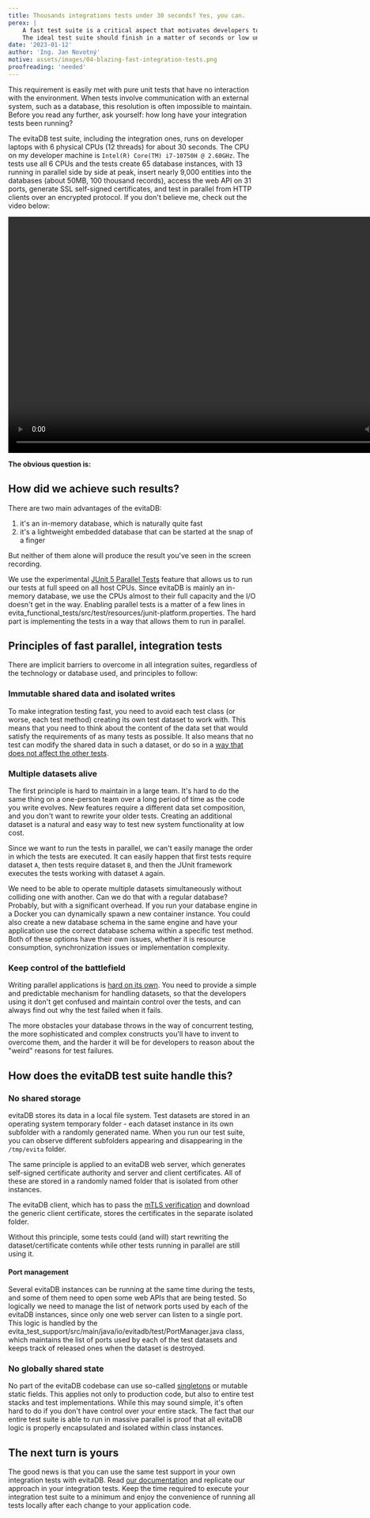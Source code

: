 ```yaml
---
title: Thousands integrations tests under 30 seconds? Yes, you can.
perex: |
    A fast test suite is a critical aspect that motivates developers to write more tests and run the suite frequently. 
    The ideal test suite should finish in a matter of seconds or low units of minutes.
date: '2023-01-12'
author: 'Ing. Jan Novotný'
motive: assets/images/04-blazing-fast-integration-tests.png
proofreading: 'needed'
---
```


This requirement is easily met with pure unit tests that have no interaction with the environment. When tests involve 
communication with an external system, such as a database, this resolution is often impossible to maintain. Before you 
read any further, ask yourself: how long have your integration tests been running?

The evitaDB test suite, including the integration ones, runs on developer laptops with 6 physical CPUs (12 threads) for 
about 30 seconds. The CPU on my developer machine is `Intel(R) Core(TM) i7-10750H @ 2.60GHz`. The tests use all 6 
CPUs and the tests create 65 database instances, with 13 running in parallel side by side at peak, insert nearly 
9,000 entities into the databases (about 50MB, 100 thousand records), access the web API on 31 ports, generate SSL 
self-signed certificates, and test in parallel from HTTP clients over an encrypted protocol. If you don't believe me,
check out the video below:

<p>
    <video width="850" height="478" controls="controls">
      <source src="https://evitadb.io/download/automated_testing.mp4" type="video/mp4"/>
        Your browser does not support the video tag.
    </video>
</p>

**The obvious question is:**

## How did we achieve such results?

There are two main advantages of the evitaDB:

1. it's an in-memory database, which is naturally quite fast
2. it's a lightweight embedded database that can be started at the snap of a finger

But neither of them alone will produce the result you've seen in the screen recording.

We use the experimental 
[JUnit 5 Parallel Tests](https://junit.org/junit5/docs/snapshot/user-guide/#writing-tests-parallel-execution) feature 
that allows us to run our tests at full speed on all host CPUs. Since evitaDB is mainly an in-memory database, we use 
the CPUs almost to their full capacity and the I/O doesn't get in the way. Enabling parallel tests is a matter of a few 
lines in <SourceClass>evita_functional_tests/src/test/resources/junit-platform.properties</SourceClass>. 
The hard part is implementing the tests in a way that allows them to run in parallel.

## Principles of fast parallel, integration tests

There are implicit barriers to overcome in all integration suites, regardless of the technology or database used, and 
principles to follow:

### Immutable shared data and isolated writes

To make integration testing fast, you need to avoid each test class (or worse, each test method) creating its own test 
dataset to work with. This means that you need to think about the content of the data set that would satisfy 
the requirements of as many tests as possible. It also means that no test can modify the shared data in such a dataset,
or do so in a [way that does not affect the other tests](http://xunitpatterns.com/Transaction%20Rollback%20Teardown.html).

### Multiple datasets alive

The first principle is hard to maintain in a large team. It's hard to do the same thing on a one-person team over a long 
period of time as the code you write evolves. New features require a different data set composition, and you don't want 
to rewrite your older tests. Creating an additional dataset is a natural and easy way to test new system functionality 
at low cost.

Since we want to run the tests in parallel, we can't easily manage the order in which the tests are executed. It can 
easily happen that first tests require dataset `A`, then tests require dataset `B`, and then the JUnit framework 
executes the tests working with dataset `A` again.

We need to be able to operate multiple datasets simultaneously without colliding one with another. Can we do that with
a regular database? Probably, but with a significant overhead. If you run your database engine in a Docker 
you can dynamically spawn a new container instance. You could also create a new database schema in the same engine and
have your application use the correct database schema within a specific test method. Both of these options have 
their own issues, whether it is resource consumption, synchronization issues or implementation complexity.

### Keep control of the battlefield

Writing parallel applications is [hard on its own](https://www.cs.cmu.edu/~jurgend/thesis/intro/node2.html). You need 
to provide a simple and predictable mechanism for handling datasets, so that the developers using it don't get confused 
and maintain control over the tests, and can always find out why the test failed when it fails.

The more obstacles your database throws in the way of concurrent testing, the more sophisticated and complex constructs 
you'll have to invent to overcome them, and the harder it will be for developers to reason about the "weird" reasons for 
test failures.

## How does the evitaDB test suite handle this?

### No shared storage

evitaDB stores its data in a local file system. Test datasets are stored in an operating system temporary folder - each 
dataset instance in its own subfolder with a randomly generated name. When you run our test suite, you can observe 
different subfolders appearing and disappearing in the `/tmp/evita` folder.

The same principle is applied to an evitaDB web server, which generates self-signed 
<Term location="docs/user/en/operate/tls.md">certificate authority</Term> and server and client 
<Term location="docs/user/en/operate/tls.md" name="certificate">certificates</Term>. 
All of these are stored in a randomly named folder that is isolated from other instances.

The evitaDB client, which has to pass the [mTLS verification](/documentation/operate/tls?codelang=java#mutual-tls-for-grpc)
and download the generic client certificate, stores the 
<Term location="docs/user/en/operate/tls.md" name="certificate">certificates</Term> in the separate isolated folder.

Without this principle, some tests could (and will) start rewriting the dataset/certificate contents while other tests 
running in parallel are still using it.

#### Port management

Several evitaDB instances can be running at the same time during the tests, and some of them need to open some web APIs
that are being tested. So logically we need to manage the list of network ports used by each of the evitaDB instances, 
since only one web server can listen to a single port. This logic is handled by the
<SourceClass>evita_test_support/src/main/java/io/evitadb/test/PortManager.java</SourceClass> class, which maintains the 
list of ports used by each of the test datasets and keeps track of released ones when the dataset is destroyed.

### No globally shared state

No part of the evitaDB codebase can use so-called [singletons](https://www.baeldung.com/java-singleton) or mutable 
static fields. This applies not only to production code, but also to entire test stacks and test implementations. 
While this may sound simple, it's often hard to do if you don't have control over your entire stack. The fact that our 
entire test suite is able to run in massive parallel is proof that all evitaDB logic is properly encapsulated and 
isolated within class instances.

## The next turn is yours

The good news is that you can use the same test support in your own integration tests with evitaDB.
Read [our documentation](/documentation/use/api/write-tests?codelang=java) and replicate our approach in your 
integration tests. Keep the time required to execute your integration test suite to a minimum and enjoy the convenience
of running all tests locally after each change to your application code.